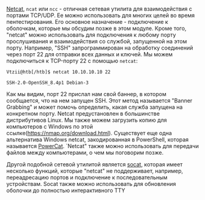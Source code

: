 [Netcat](https://linux.die.net/man/1/nc), `ncat` или `ncc` - отличная сетевая утилита для взаимодействия с портами TCP/UDP. Ее можно использовать для многих целей во время пентестирования. Его основное назначение - подключение к оболочкам, которые мы обсудим позже в этом модуле. Кроме того, "netcat" можно использовать для подключения к любому порту прослушивания и взаимодействия со службой, запущенной на этом порту. Например, "SSH" запрограммирован на обработку соединений через порт 22 для отправки всех данных и ключей. Мы можем подключиться к TCP-порту 22 с помощью `netcat`:

```shell-session
Vtzii@htb[/htb]$ netcat 10.10.10.10 22

SSH-2.0-OpenSSH_8.4p1 Debian-3
```

Как мы видим, порт 22 прислал нам свой баннер, в котором сообщается, что на нем запущен SSH. Этот метод называется "Banner Grabbing" и может помочь определить, какая служба запущена на конкретном порту. Netcat предустановлен в большинстве дистрибутивов Linux. Мы также можем загрузить копию для компьютеров с Windows по этой ссылке(https://nmap.org/download.html). Существует еще одна альтернатива Windows netcat, закодированная в PowerShell, которая называется [PowerCat](https://github.com/besimorhino/powercat). `Netcat" также можно использовать для передачи файлов между компьютерами, о чем мы поговорим позже.

Другой подобной сетевой утилитой является [socat](https://linux.die.net/man/1/socat), которая имеет несколько функций, которые "netcat" не поддерживает, например, переадресацию портов и подключение к последовательным устройствам. Socat также можно использовать для обновления оболочки до полностью интерактивного TTY